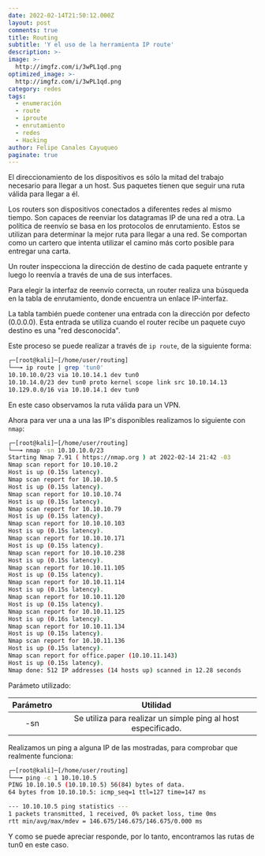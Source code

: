 ```yaml
---
date: 2022-02-14T21:50:12.000Z
layout: post
comments: true
title: Routing
subtitle: 'Y el uso de la herramienta IP route'
description: >-
image: >-
  http://imgfz.com/i/3wPL1qd.png
optimized_image: >-
  http://imgfz.com/i/3wPL1qd.png
category: redes
tags:
  - enumeración
  - route
  - iproute
  - enrutamiento
  - redes
  - Hacking
author: Felipe Canales Cayuqueo
paginate: true
---
```


El direccionamiento de los dispositivos es sólo la mitad del trabajo necesario para llegar a un host. Sus paquetes tienen que seguir una ruta válida para llegar a él.

Los routers son dispositivos conectados a diferentes redes al mismo tiempo. Son capaces de reenviar los datagramas IP de una red a otra. La política de reenvío se basa en los protocolos de enrutamiento. Estos se utilizan para determinar la mejor ruta para llegar a una red. Se comportan como un cartero que intenta utilizar el camino más corto posible para entregar una carta.

Un router inspecciona la dirección de destino de cada paquete entrante y luego lo reenvía a través de una de sus interfaces.

Para elegir la interfaz de reenvío correcta, un router realiza una búsqueda en la tabla de enrutamiento, donde encuentra un enlace IP-interfaz.

La tabla también puede contener una entrada con la dirección por defecto (0.0.0.0). Esta entrada se utiliza cuando el router recibe un paquete cuyo destino es una "red desconocida".

Este proceso se puede realizar a través de ```ip route```, de la siguiente forma:

```bash
┌─[root@kali]─[/home/user/routing]
└──╼ ip route | grep 'tun0'                                                                                                         
10.10.10.0/23 via 10.10.14.1 dev tun0 
10.10.14.0/23 dev tun0 proto kernel scope link src 10.10.14.13 
10.129.0.0/16 via 10.10.14.1 dev tun0
```

En este caso observamos la ruta válida para un VPN.

Ahora para ver una a una las IP's disponibles realizamos lo siguiente con ```nmap```:

```bash
┌─[root@kali]─[/home/user/routing]
└──╼ nmap -sn 10.10.10.0/23                                                                                             
Starting Nmap 7.91 ( https://nmap.org ) at 2022-02-14 21:42 -03
Nmap scan report for 10.10.10.2
Host is up (0.15s latency).
Nmap scan report for 10.10.10.5
Host is up (0.15s latency).
Nmap scan report for 10.10.10.74
Host is up (0.15s latency).
Nmap scan report for 10.10.10.79
Host is up (0.15s latency).
Nmap scan report for 10.10.10.103
Host is up (0.15s latency).
Nmap scan report for 10.10.10.171
Host is up (0.15s latency).
Nmap scan report for 10.10.10.238
Host is up (0.15s latency).
Nmap scan report for 10.10.11.105
Host is up (0.15s latency).
Nmap scan report for 10.10.11.114
Host is up (0.15s latency).
Nmap scan report for 10.10.11.120
Host is up (0.15s latency).
Nmap scan report for 10.10.11.125
Host is up (0.16s latency).
Nmap scan report for 10.10.11.134
Host is up (0.15s latency).
Nmap scan report for 10.10.11.136
Host is up (0.15s latency).
Nmap scan report for office.paper (10.10.11.143)
Host is up (0.15s latency).
Nmap done: 512 IP addresses (14 hosts up) scanned in 12.28 seconds                                                                                   
```
Parámeto utilizado:

| Parámetro | Utilidad |
| :--------: | :-------: |
| -sn | Se utiliza para realizar un simple ping al host especificado. |

Realizamos un ping a alguna IP de las mostradas, para comprobar que realmente funciona:

```bash
┌─[root@kali]─[/home/user/routing]
└──╼ ping -c 1 10.10.10.5                                                                                            
PING 10.10.10.5 (10.10.10.5) 56(84) bytes of data.
64 bytes from 10.10.10.5: icmp_seq=1 ttl=127 time=147 ms

--- 10.10.10.5 ping statistics ---
1 packets transmitted, 1 received, 0% packet loss, time 0ms
rtt min/avg/max/mdev = 146.675/146.675/146.675/0.000 ms
```

Y como se puede apreciar responde, por lo tanto, encontramos las rutas de tun0 en este caso.






